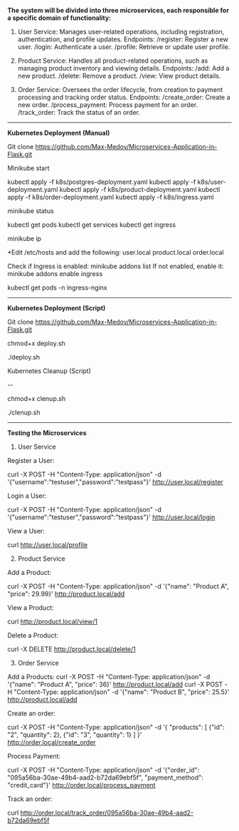 **The system will be divided into three microservices, each responsible for a specific domain of functionality:**


1. User Service: Manages user-related operations, including registration, authentication, and profile updates.
Endpoints:
/register: Register a new user.
/login: Authenticate a user.
/profile: Retrieve or update user profile.

2. Product Service: Handles all product-related operations, such as managing product inventory and viewing details.
Endpoints:
/add: Add a new product.
/delete: Remove a product.
/view: View product details.

3. Order Service: Oversees the order lifecycle, from creation to payment processing and tracking order status.
Endpoints:
/create_order: Create a new order.
/process_payment: Process payment for an order.
/track_order: Track the status of an order.

----------------------------------------------

**Kubernetes Deployment (Manual)**

Git clone https://github.com/Max-Medov/Microservices-Application-in-Flask.git

Minikube start

kubectl apply -f k8s/postgres-deployment.yaml
kubectl apply -f k8s/user-deployment.yaml
kubectl apply -f k8s/product-deployment.yaml
kubectl apply -f k8s/order-deployment.yaml
kubectl apply -f k8s/ingress.yaml

minikube status

kubectl get pods
kubectl get services
kubectl get ingress

minikube ip

*Edit /etc/hosts and add the following:
<minikube-ip> user.local
<minikube-ip> product.local
<minikube-ip> order.local

Check if Ingress is enabled:
minikube addons list
If not enabled, enable it:
minikube addons enable ingress

kubectl get pods -n ingress-nginx

---------------------------------------------------------------------

**Kubernetes Deployment (Script)**

Git clone https://github.com/Max-Medov/Microservices-Application-in-Flask.git


chmod+x deploy.sh

./deploy.sh

Kubernetes Cleanup (Script)

--

chmod+x clenup.sh

./clenup.sh


----------------------------------------------------------------------

**Testing the Microservices**

1. User Service

Register a User:

curl -X POST -H "Content-Type: application/json" -d '{"username":"testuser","password":"testpass"}' http://user.local/register





Login a User:

curl -X POST -H "Content-Type: application/json" -d '{"username":"testuser","password":"testpass"}' http://user.local/login




View a User:

curl http://user.local/profile





2. Product Service 

Add a Product:

curl -X POST -H "Content-Type: application/json" -d '{"name": "Product A", "price": 29.99}' http://product.local/add




View a Product:

curl http://product.local/view/1



Delete a Product:

curl -X DELETE http://product.local/delete/1





3. Order Service 

Add a Products:
curl -X POST -H "Content-Type: application/json" -d '{"name": "Product A", "price": 36}' http://product.local/add
curl -X POST -H "Content-Type: application/json" -d '{"name": "Product B", "price": 25.5}' http://product.local/add




Create an order:

curl -X POST -H "Content-Type: application/json" -d '{
  "products": [
    {"id": "2", "quantity": 2},
    {"id": "3", "quantity": 1}
  ]
}' http://order.local/create_order




Process Payment:

curl -X POST -H "Content-Type: application/json" -d '{"order_id": "095a56ba-30ae-49b4-aad2-b72da69ebf5f", "payment_method": "credit_card"}' http://order.local/process_payment



Track an order:

curl http://order.local/track_order/095a56ba-30ae-49b4-aad2-b72da69ebf5f




